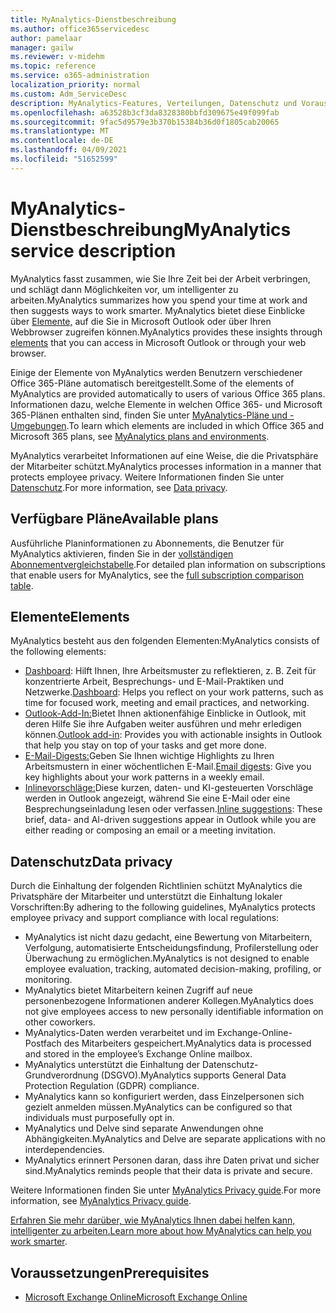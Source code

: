 ```yaml
---
title: MyAnalytics-Dienstbeschreibung
ms.author: office365servicedesc
author: pamelaar
manager: gailw
ms.reviewer: v-midehm
ms.topic: reference
ms.service: o365-administration
localization_priority: normal
ms.custom: Adm_ServiceDesc
description: MyAnalytics-Features, Verteilungen, Datenschutz und Voraussetzungen
ms.openlocfilehash: a63528b3cf3da8328380bbfd309675e49f099fab
ms.sourcegitcommit: 9fac5d9579e3b370b15384b36d0f1805cab20065
ms.translationtype: MT
ms.contentlocale: de-DE
ms.lasthandoff: 04/09/2021
ms.locfileid: "51652599"
---
```

# <a name="myanalytics-service-description"></a><span data-ttu-id="31514-103">MyAnalytics-Dienstbeschreibung</span><span class="sxs-lookup"><span data-stu-id="31514-103">MyAnalytics service description</span></span>

<span data-ttu-id="31514-104">MyAnalytics fasst zusammen, wie Sie Ihre Zeit bei der Arbeit verbringen, und schlägt dann Möglichkeiten vor, um intelligenter zu arbeiten.</span><span class="sxs-lookup"><span data-stu-id="31514-104">MyAnalytics summarizes how you spend your time at work and then suggests ways to work smarter.</span></span> <span data-ttu-id="31514-105">MyAnalytics bietet diese Einblicke über [Elemente,](#elements) auf die Sie in Microsoft Outlook oder über Ihren Webbrowser zugreifen können.</span><span class="sxs-lookup"><span data-stu-id="31514-105">MyAnalytics provides these insights through [elements](#elements) that you can access in Microsoft Outlook or through your web browser.</span></span>

<span data-ttu-id="31514-106">Einige der Elemente von MyAnalytics werden Benutzern verschiedener Office 365-Pläne automatisch bereitgestellt.</span><span class="sxs-lookup"><span data-stu-id="31514-106">Some of the elements of MyAnalytics are provided automatically to users of various Office 365 plans.</span></span> <span data-ttu-id="31514-107">Informationen dazu, welche Elemente in welchen Office 365- und Microsoft 365-Plänen enthalten sind, finden Sie unter [MyAnalytics-Pläne und -Umgebungen](/workplace-analytics/myanalytics/overview/plans-environments).</span><span class="sxs-lookup"><span data-stu-id="31514-107">To learn which elements are included in which Office 365 and Microsoft 365 plans, see [MyAnalytics plans and environments](/workplace-analytics/myanalytics/overview/plans-environments).</span></span>  

<span data-ttu-id="31514-108">MyAnalytics verarbeitet Informationen auf eine Weise, die die Privatsphäre der Mitarbeiter schützt.</span><span class="sxs-lookup"><span data-stu-id="31514-108">MyAnalytics processes information in a manner that protects employee privacy.</span></span> <span data-ttu-id="31514-109">Weitere Informationen finden Sie unter [Datenschutz](#data-privacy).</span><span class="sxs-lookup"><span data-stu-id="31514-109">For more information, see [Data privacy](#data-privacy).</span></span>

## <a name="available-plans"></a><span data-ttu-id="31514-110">Verfügbare Pläne</span><span class="sxs-lookup"><span data-stu-id="31514-110">Available plans</span></span>

<span data-ttu-id="31514-111">Ausführliche Planinformationen zu Abonnements, die Benutzer für MyAnalytics aktivieren, finden Sie in der [vollständigen Abonnementvergleichstabelle](https://go.microsoft.com/fwlink/?linkid=2139145).</span><span class="sxs-lookup"><span data-stu-id="31514-111">For detailed plan information on subscriptions that enable users for MyAnalytics, see the [full subscription comparison table](https://go.microsoft.com/fwlink/?linkid=2139145).</span></span>

## <a name="elements"></a><span data-ttu-id="31514-112">Elemente</span><span class="sxs-lookup"><span data-stu-id="31514-112">Elements</span></span>

<span data-ttu-id="31514-113">MyAnalytics besteht aus den folgenden Elementen:</span><span class="sxs-lookup"><span data-stu-id="31514-113">MyAnalytics consists of the following elements:</span></span>

* <span data-ttu-id="31514-114">[Dashboard](/workplace-analytics/myanalytics/use/dashboard-2): Hilft Ihnen, Ihre Arbeitsmuster zu reflektieren, z. B. Zeit für konzentrierte Arbeit, Besprechungs- und E-Mail-Praktiken und Netzwerke.</span><span class="sxs-lookup"><span data-stu-id="31514-114">[Dashboard](/workplace-analytics/myanalytics/use/dashboard-2): Helps you reflect on your work patterns, such as time for focused work, meeting and email practices, and networking.</span></span>
* <span data-ttu-id="31514-115">[Outlook-Add-In:](/workplace-analytics/myanalytics/use/add-in)Bietet Ihnen aktionenfähige Einblicke in Outlook, mit deren Hilfe Sie ihre Aufgaben weiter ausführen und mehr erledigen können.</span><span class="sxs-lookup"><span data-stu-id="31514-115">[Outlook add-in](/workplace-analytics/myanalytics/use/add-in): Provides you with actionable insights in Outlook that help you stay on top of your tasks and get more done.</span></span>
* <span data-ttu-id="31514-116">[E-Mail-Digests:](/workplace-analytics/myanalytics/use/email-digest-2)Geben Sie Ihnen wichtige Highlights zu Ihren Arbeitsmustern in einer wöchentlichen E-Mail.</span><span class="sxs-lookup"><span data-stu-id="31514-116">[Email digests](/workplace-analytics/myanalytics/use/email-digest-2): Give you key highlights about your work patterns in a weekly email.</span></span>
* <span data-ttu-id="31514-117">[Inlinevorschläge:](/workplace-analytics/myanalytics/use/mya-notifications)Diese kurzen, daten- und KI-gesteuerten Vorschläge werden in Outlook angezeigt, während Sie eine E-Mail oder eine Besprechungseinladung lesen oder verfassen.</span><span class="sxs-lookup"><span data-stu-id="31514-117">[Inline suggestions](/workplace-analytics/myanalytics/use/mya-notifications): These brief, data- and AI-driven suggestions appear in Outlook while you are either reading or composing an email or a meeting invitation.</span></span>

## <a name="data-privacy"></a><span data-ttu-id="31514-118">Datenschutz</span><span class="sxs-lookup"><span data-stu-id="31514-118">Data privacy</span></span>

<span data-ttu-id="31514-119">Durch die Einhaltung der folgenden Richtlinien schützt MyAnalytics die Privatsphäre der Mitarbeiter und unterstützt die Einhaltung lokaler Vorschriften:</span><span class="sxs-lookup"><span data-stu-id="31514-119">By adhering to the following guidelines, MyAnalytics protects employee privacy and support compliance with local regulations:</span></span>

* <span data-ttu-id="31514-120">MyAnalytics ist nicht dazu gedacht, eine Bewertung von Mitarbeitern, Verfolgung, automatisierte Entscheidungsfindung, Profilerstellung oder Überwachung zu ermöglichen.</span><span class="sxs-lookup"><span data-stu-id="31514-120">MyAnalytics is not designed to enable employee evaluation, tracking, automated decision-making, profiling, or monitoring.</span></span>
* <span data-ttu-id="31514-121">MyAnalytics bietet Mitarbeitern keinen Zugriff auf neue personenbezogene Informationen anderer Kollegen.</span><span class="sxs-lookup"><span data-stu-id="31514-121">MyAnalytics does not give employees access to new personally identifiable information on other coworkers.</span></span>
* <span data-ttu-id="31514-122">MyAnalytics-Daten werden verarbeitet und im Exchange-Online-Postfach des Mitarbeiters gespeichert.</span><span class="sxs-lookup"><span data-stu-id="31514-122">MyAnalytics data is processed and stored in the employee’s Exchange Online mailbox.</span></span>
* <span data-ttu-id="31514-123">MyAnalytics unterstützt die Einhaltung der Datenschutz-Grundverordnung (DSGVO).</span><span class="sxs-lookup"><span data-stu-id="31514-123">MyAnalytics supports General Data Protection Regulation (GDPR) compliance.</span></span>
* <span data-ttu-id="31514-124">MyAnalytics kann so konfiguriert werden, dass Einzelpersonen sich gezielt anmelden müssen.</span><span class="sxs-lookup"><span data-stu-id="31514-124">MyAnalytics can be configured so that individuals must purposefully opt in.</span></span>
* <span data-ttu-id="31514-125">MyAnalytics und Delve sind separate Anwendungen ohne Abhängigkeiten.</span><span class="sxs-lookup"><span data-stu-id="31514-125">MyAnalytics and Delve are separate applications with no interdependencies.</span></span>
* <span data-ttu-id="31514-126">MyAnalytics erinnert Personen daran, dass ihre Daten privat und sicher sind.</span><span class="sxs-lookup"><span data-stu-id="31514-126">MyAnalytics reminds people that their data is private and secure.</span></span>

<span data-ttu-id="31514-127">Weitere Informationen finden Sie unter [MyAnalytics Privacy guide](/workplace-analytics/myanalytics/overview/privacy-guide).</span><span class="sxs-lookup"><span data-stu-id="31514-127">For more information, see [MyAnalytics Privacy guide](/workplace-analytics/myanalytics/overview/privacy-guide).</span></span>

<span data-ttu-id="31514-128">[Erfahren Sie mehr darüber, wie MyAnalytics Ihnen dabei helfen kann, intelligenter zu arbeiten.](https://products.office.com/business/myanalytics-personal-analytics)</span><span class="sxs-lookup"><span data-stu-id="31514-128">[Learn more about how MyAnalytics can help you work smarter](https://products.office.com/business/myanalytics-personal-analytics).</span></span>

## <a name="prerequisites"></a><span data-ttu-id="31514-129">Voraussetzungen</span><span class="sxs-lookup"><span data-stu-id="31514-129">Prerequisites</span></span>

* [<span data-ttu-id="31514-130">Microsoft Exchange Online</span><span class="sxs-lookup"><span data-stu-id="31514-130">Microsoft Exchange Online</span></span>](./exchange-online-service-description/exchange-online-service-description.md)